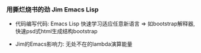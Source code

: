 ### 用撕烂烧书的劲 Jim Emacs Lisp

* 代码编写代码: Emacs Lisp 快速学习适应任意新语言 => 如bootstrap解释器, 快速psd式html生成结构bootstrap

* Jim的Emacs影响力: 无处不在的lambda演算能量
